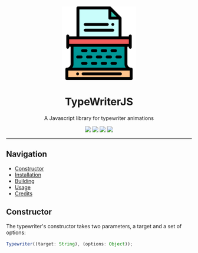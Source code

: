 <p align="center">
    <a href="http://eoussama.github.io/typewriterjs"><img src="./../assets/logo.svg" alt="Logo" width="200px"><a>
    <h1 align="center">TypeWriterJS</h1>
    <p align="center">A Javascript library for typewriter animations</p>
    <p align="center">
        <img src="https://img.shields.io/github/release/EOussama/typewriterjs.svg">
        <img src="https://img.shields.io/github/downloads/EOussama/typewriterjs/latest/total.svg">
        <img src="https://img.shields.io/github/languages/code-size/EOussama/typewriterjs.svg">
        <img src="https://img.shields.io/github/license/EOussama/typewriterjs.svg">
    </p>
</p>

<hr>

## Navigation

- [Constructor](#constructor)
- [Installation](#installation)
- [Building](#building)
- [Usage](#usage)
- [Credits](#credits)

## Constructor

The typewriter's constructor takes two parameters, a target and a set of options:

```js
Typewriter((target: String), (options: Object));
```
